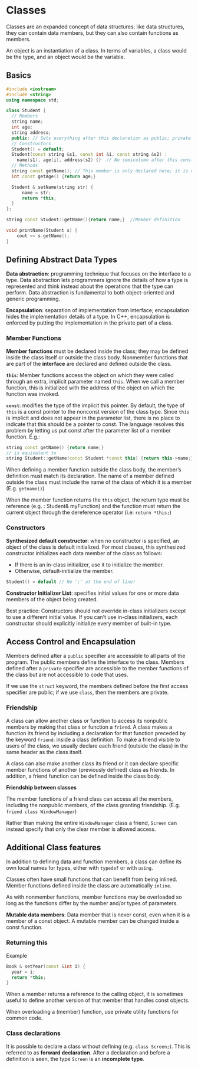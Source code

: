
# Classes

Classes are an expanded concept of data structures: like data structures, they can contain data members, but they can also contain functions as members.

An object is an instantiation of a class. In terms of variables, a class would be the type, and an object would be the variable.

## Basics

```c++
#include <iostream>
#include <string>
using namespace std;

class Student { 
  // Members
  string name;
  int age;
  string address;  
  public: // Sets everything after this declaration as public; private does the same
  // Constructors
  Student() = default;
  Student(const string &s1, const int &i, const string &s2) :
    name(s1), age(i), address(s2) {}  // No semicolumn after this constructor!!! 
  // Methods
  string const getName(); // This member is only declared here; it is defined outside the class
  int const getAge() {return age;}

  Student & setName(string str) {
      name = str;
      return *this;
  }
};

string const Student::getName(){return name;}  //Member definition

void printName(Student s) {
    cout << s.getName();
}
```

## Defining Abstract Data Types

**Data abstraction**: programming technique that focuses on the interface to a type. Data abstraction lets programmers ignore the details of how a type is represented and think instead about the operations that the type can perform. Data abstraction is fundamental to both object-oriented and generic programming.

**Encapsulation**: separation of implementation from interface; encapsulation hides the implementation details of a type. In C++, encapsulation is enforced by putting the implementation in the private part of a class.

### Member Functions

**Member functions** must be declared inside the class; they may be defined inside the class itself or outside the class body. Nonmember functions that are part of the **interface** are declared and defined outside the class.

**`this`**: Member functions access the object on which they were called through an extra, implicit parameter named `this`. When we call a member function, this is initialized with the address of the object on which the function was invoked.

**`const`**: modifies the type of the implicit this pointer. By default, the type of `this` is a const pointer to the nonconst version of the class type. Since `this` is implicit and does not appear in the parameter list, there is no place to indicate that this should be a pointer to const. The language resolves this problem by letting us put const after the parameter list of a member function. E.g.:
```c++
string const getName() {return name;}
// is equivalent to
string Student::getName(const Student *const this) {return this->name;}
```

When defining a member function outside the class body, the member’s definition must match its declaration. The name of a member defined outside the class must include the name of the class of which it is a member (E.g. `getname()`)

When the member function returns the `this` object, the return type must be reference (e.g. : Student& myFunction) and the function must return the current object through the dereference operator (i.e: `return *this;`)

### Constructors

**Synthesized default constructor**: when no constructor is specified, an object of the class is default initialized. For most classes, this synthesized constructor initializes each data member of the class as follows:
- If there is an in-class initializer, use it to initialize the member.
- Otherwise, default-initialize the member.
```c++
Student() = default // No ';' at the end of line!
```

**Constructor Initializer List**: specifies initial values for one or more data members of the object being created.

Best practice: Constructors should not override in-class initializers except to use a different initial value. If you can’t use in-class initializers, each constructor should explicitly initialize every member of built-in type.

## Access Control and Encapsulation

Members defined after a `public` specifier are accessible to all parts of the program. The public members define the interface to the class. Members defined after a `private` specifier are accessible to the member functions of the class but are not accessible to code that uses.

If we use the `struct` keyword, the members defined before the first access specifier are public; if we use `class`, then the members are private.

### Friendship

A class can allow another class or function to access its nonpublic members by making that class or function a `friend`. A class makes a function its friend by including a declaration for that function preceded by the keyword `friend`: inside a class definition. To make a friend visible to users of the class, we usually declare each friend (outside the class) in the same header as the class itself.

A class can also make another class its friend or it can declare specific member functions of another (previously defined) class as friends. In addition, a friend function can be defined inside the class body.

**Friendship between classes**

The member functions of a friend class can access all the members, including the nonpublic members, of the class granting friendship. (E.g. `friend class WindowManager`)

Rather than making the entire `WindowManager` class a friend, `Screen` can instead specify that only the clear member is allowed access.

## Additional Class features

In addition to defining data and function members, a class can define its own local names for types, either with `typedef` or with `using`.

Classes often have small functions that can benefit from being inlined. Member functions defined inside the class are automatically `inline`.

As with nonmember functions, member functions may be overloaded so long as the functions differ by the number and/or types of parameters.

**Mutable data members**: Data member that is never const, even when it is a member of a const object. A mutable member can be changed inside a const function.

### Returning this

Example
```c++
Book & setYear(const &int i) {
  year = i;
  return *this;
}
```

When a member returns a reference to the calling object, it is sometimes useful to define another version of that member that handles const objects.

When overloading a (member) function, use private utility functions for common code.

### Class declarations

It is possible to declare a class without defining (e.g. `class Screen;`). This is referred to as **forward declaration**. After a declaration and before a definition is seen, the type `Screen` is an **incomplete type**.

